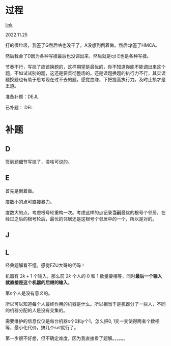 # 过程

[link](https://codeforces.com/gym/104065)

2022.11.25

打的很垃圾，我签了G然后啥也没干了。A没想到倒着做。然后cjt签了HMCA。

然后我会了D因为各种写挂最后也没调出来，然后就是cjt E也是各种写挂。

节奏不行，写挂了应该换题的，这样期望是最优的，你不知道你能不能调出来这个题，不如试试别的题，这还是要贯彻整场的。还是读题换题的执行力不行，其实读题换题也有助于思考现在过不去的题。感觉血赚，下把提高执行力。及时止损才是王道。

准备补题：DEJL

已补题： DEL



# 补题

## D

签到题细节写挂了，没啥可说的。

## E

首先是倒着做。

度数小的点可直接暴力。

度数大的点，考虑根号轮重构一次。考虑这样的点记录**当前**最优的根号个邻居，在经过之后的根号轮后，最优的邻居还是这根号个邻居中的一个，所以是对的。

## J


## L

经典题解看不懂。感觉FZU大哥的代码！

机器有 $2k+1$ 个输入，那么前 $2k$ 个人的 $0$ 和 $1$ 数量要相等，同时**最后一个输入就直接是这个机器的后继的输入**。

第$n$个人是没有意义的。

所以可以知道每个人最终作用的机器是什么。所以相当于是机器分了一些人，不同的机器分配的人是没有交集的。

需要维护的信息仅仅是每台机器$x$个$0$和$y$个$1$，怎么把$0,1$变一变使得两者个数相等，最小化代价，搞几个$set$就行了。

第一步很不好想，但不确定难度，因为我直接看了题解。。。。。。